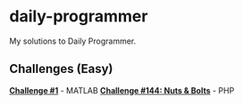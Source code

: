 # daily-programmer
My solutions to Daily Programmer.

## Challenges (Easy)
[**Challenge #1**](http://www.reddit.com/r/dailyprogrammer/comments/pih8x/easy_challenge_1/) - MATLAB
[**Challenge #144: Nuts & Bolts**](http://www.reddit.com/r/dailyprogrammer/comments/1sob1e/121113_challenge_144_easy_nuts_bolts/) - PHP